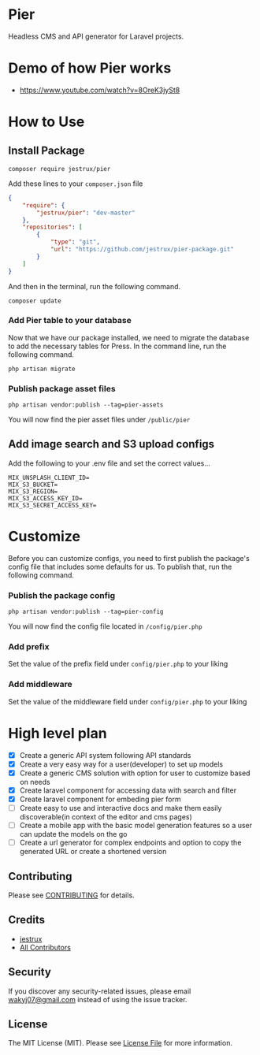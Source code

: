 # Pier

Headless CMS and API generator for Laravel projects.

# Demo of how Pier works

- https://www.youtube.com/watch?v=8OreK3jySt8


# How to Use

## Install Package
`composer require jestrux/pier`

Add these lines to your `composer.json` file

```json
{
    "require": {
        "jestrux/pier": "dev-master"
    },
    "repositories": [
        {
            "type": "git",
            "url": "https://github.com/jestrux/pier-package.git"
        }
    ]
}
```

And then in the terminal, run the following command.

`composer update`

### Add Pier table to your database

Now that we have our package installed, we need to migrate the database to add the necessary tables for Press. In the command line, run the following command.

`php artisan migrate`

### Publish package asset files
`php artisan vendor:publish --tag=pier-assets`

You will now find the pier asset files under `/public/pier`

## Add image search and S3 upload configs

Add the following to your .env file and set the correct values...

```
MIX_UNSPLASH_CLIENT_ID=
MIX_S3_BUCKET=
MIX_S3_REGION=
MIX_S3_ACCESS_KEY_ID=
MIX_S3_SECRET_ACCESS_KEY=
```

# Customize

Before you can customize configs, you need to first publish the package's config file that includes some defaults for us. To publish that, run the following command.

### Publish the package config
`php artisan vendor:publish --tag=pier-config`

You will now find the config file located in `/config/pier.php`

### Add prefix

Set the value of the prefix field under `config/pier.php` to your liking

### Add middleware

Set the value of the middleware field under `config/pier.php` to your liking

# High level plan

- [x] Create a generic API system following API standards
- [x] Create a very easy way for a user(developer) to set up models
- [x] Create a generic CMS solution with option for user to customize based on needs
- [x] Create laravel component for accessing data with search and filter
- [x] Create laravel component for embeding pier form
- [ ] Create easy to use and interactive docs and make them easily discoverable(in context of the editor and cms pages)
- [ ] Create a mobile app with the basic model generation features so a user can update the models on the go
- [ ] Create a url generator for complex endpoints and option to copy the generated URL or create a shortened version

## Contributing

Please see [CONTRIBUTING](CONTRIBUTING.md) for details.

## Credits

- [jestrux](https://github.com/jestrux)
- [All Contributors](https://github.com/jestrux/pier/contributors)

## Security

If you discover any security-related issues, please email wakyj07@gmail.com instead of using the issue tracker.

## License

The MIT License (MIT). Please see [License File](/LICENSE.md) for more information.